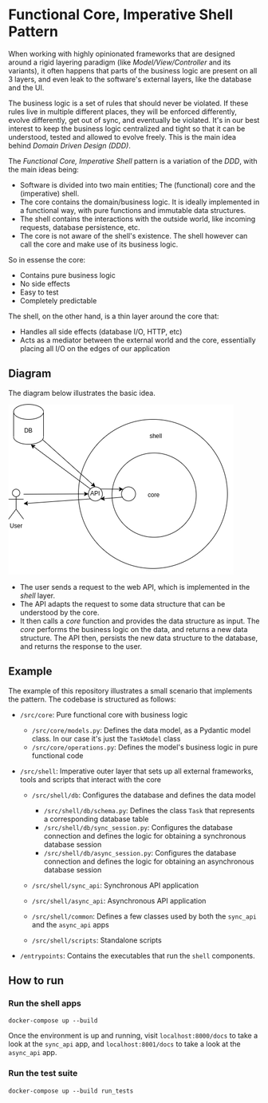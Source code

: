 # Functional Core, Imperative Shell Pattern

When working with highly opinionated frameworks that are designed around a rigid layering paradigm (like *Model/View/Controller* and its variants), it often happens that parts of the business logic are present on all 3 layers, and even leak to the software's external layers, like the database and the UI.

The business logic is a set of rules that should never be violated. If these rules live in multiple different places, they will be enforced differently, evolve differently, get out of sync, and eventually be violated. It's in our best interest to keep the business logic centralized and tight so that it can be understood, tested and allowed to evolve freely. This is the main idea behind *Domain Driven Design (DDD)*.

The *Functional Core, Imperative Shell* pattern is a variation of the *DDD*, with the main ideas being:

- Software is divided into two main entities; The (functional) core and the (imperative) shell.
- The core contains the domain/business logic. It is ideally implemented in a functional way, with pure functions and immutable data structures.
- The shell contains the interactions with the outside world, like incoming requests, database persistence, etc. 
- The core is not aware of the shell's existence. The shell however can call the core and make use of its business logic.

So in essense the core:
 - Contains pure business logic
 - No side effects
 - Easy to test
 - Completely predictable

The shell, on the other hand, is a thin layer around the core that:
- Handles all side effects (database I/O, HTTP, etc)
- Acts as a mediator between the external world and the core, essentially placing all I/O on the edges of our application

## Diagram 
The diagram below illustrates the basic idea.

![Functional core, imperative shell](diagram.png)

- The user sends a request to the web API, which is implemented in the *shell* layer. 
- The API adapts the request to some data structure that can be understood by the core. 
- It then calls a *core* function and provides the data structure as input. The *core* performs the business logic on the data, and returns a new data structure. The API then, persists the new data structure to the database, and returns the response to the user.


## Example

The example of this repository illustrates a small scenario that implements the pattern. The codebase is structured as follows:

- `/src/core`: Pure functional core with business logic
  - `/src/core/models.py`: Defines the data model, as a Pydantic model class. In our case it's just the `TaskModel` class
  - `/src/core/operations.py`: Defines the model's business logic in pure functional code

- `/src/shell`: Imperative outer layer that sets up all external frameworks, tools and scripts that interact with the core
  - `/src/shell/db`: Configures the database and defines the data model
    - `/src/shell/db/schema.py`: Defines the class `Task` that represents a corresponding database table
    - `/src/shell/db/sync_session.py`: Configures the database connection and defines the logic for obtaining a synchronous database session
    - `/src/shell/db/async_session.py`: Configures the database connection and defines the logic for obtaining an asynchronous database session

  - `/src/shell/sync_api`: Synchronous API application

  - `/src/shell/async_api`: Asynchronous API application

  - `/src/shell/common`: Defines a few classes used by both the `sync_api` and the `async_api` apps

  - `/src/shell/scripts`: Standalone scripts


- `/entrypoints`: Contains the executables that run  the `shell` components.


## How to run

### Run the shell apps
```
docker-compose up --build
```

Once the environment is up and running, visit `localhost:8000/docs` to take a look at the `sync_api` app, and `localhost:8001/docs` to take a look at the `async_api` app.

### Run the test suite
```
docker-compose up --build run_tests
```